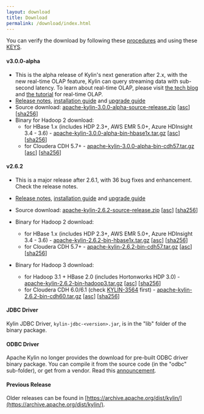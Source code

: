 ```yaml
---
layout: download
title: Download
permalink: /download/index.html
---
```


You can verify the download by following these [procedures](https://www.apache.org/info/verification.html) and using these [KEYS](https://www.apache.org/dist/kylin/KEYS).

#### v3.0.0-alpha
- This is the alpha release of Kylin's next generation after 2.x, with the new real-time OLAP feature, Kylin can query streaming data with sub-second latency. To learn about real-time OLAP, please visit [the tech blog](/blog/2019/04/12/rt-streaming-design/) and [the tutorial](/docs30/tutorial/realtime_olap.html) for real-time OLAP.
- [Release notes](/docs30/release_notes.html), [installation guide](/docs30/install/index.html) and [upgrade guide](/docs30/howto/howto_upgrade.html)
- Source download: [apache-kylin-3.0.0-alpha-source-release.zip](https://www.apache.org/dyn/closer.cgi/kylin/apache-kylin-3.0.0-alpha/apache-kylin-3.0.0-alpha-source-release.zip) \[[asc](https://www.apache.org/dist/kylin/apache-kylin-3.0.0-alpha/apache-kylin-3.0.0-alpha-source-release.zip.asc)\] \[[sha256](https://www.apache.org/dist/kylin/apache-kylin-3.0.0-alpha/apache-kylin-3.0.0-alpha-source-release.zip.sha256)\]
- Binary for Hadoop 2 download:
  - for HBase 1.x (includes HDP 2.3+, AWS EMR 5.0+, Azure HDInsight 3.4 - 3.6) - [apache-kylin-3.0.0-alpha-bin-hbase1x.tar.gz](https://www.apache.org/dyn/closer.cgi/kylin/apache-kylin-3.0.0-alpha/apache-kylin-3.0.0-alpha-bin-hbase1x.tar.gz) \[[asc](https://www.apache.org/dist/kylin/apache-kylin-3.0.0-alpha/apache-kylin-3.0.0-alpha-bin-hbase1x.tar.gz.asc)\] \[[sha256](https://www.apache.org/dist/kylin/apache-kylin-3.0.0-alpha/apache-kylin-3.0.0-alpha-bin-hbase1x.tar.gz.sha256)\]
  - for Cloudera CDH 5.7+ - [apache-kylin-3.0.0-alpha-bin-cdh57.tar.gz](https://www.apache.org/dyn/closer.cgi/kylin/apache-kylin-3.0.0-alpha/apache-kylin-3.0.0-alpha-bin-cdh57.tar.gz) \[[asc](https://www.apache.org/dist/kylin/apache-kylin-3.0.0-alpha/apache-kylin-3.0.0-alpha-bin-cdh57.tar.gz.asc)\] \[[sha256](https://www.apache.org/dist/kylin/apache-kylin-3.0.0-alpha/apache-kylin-3.0.0-alpha-bin-cdh57.tar.gz.sha256)\]

#### v2.6.2
- This is a major release after 2.6.1, with 36 bug fixes and enhancement. Check the release notes.
- [Release notes](/docs/release_notes.html), [installation guide](/docs/install/index.html) and [upgrade guide](/docs/howto/howto_upgrade.html)
- Source download: [apache-kylin-2.6.2-source-release.zip](https://www.apache.org/dyn/closer.cgi/kylin/apache-kylin-2.6.2/apache-kylin-2.6.2-source-release.zip) \[[asc](https://www.apache.org/dist/kylin/apache-kylin-2.6.2/apache-kylin-2.6.2-source-release.zip.asc)\] \[[sha256](https://www.apache.org/dist/kylin/apache-kylin-2.6.2/apache-kylin-2.6.2-source-release.zip.sha256)\]
- Binary for Hadoop 2 download:
  - for HBase 1.x (includes HDP 2.3+, AWS EMR 5.0+, Azure HDInsight 3.4 - 3.6) - [apache-kylin-2.6.2-bin-hbase1x.tar.gz](https://www.apache.org/dyn/closer.cgi/kylin/apache-kylin-2.6.2/apache-kylin-2.6.2-bin-hbase1x.tar.gz) \[[asc](https://www.apache.org/dist/kylin/apache-kylin-2.6.2/apache-kylin-2.6.2-bin-hbase1x.tar.gz.asc)\] \[[sha256](https://www.apache.org/dist/kylin/apache-kylin-2.6.2/apache-kylin-2.6.2-bin-hbase1x.tar.gz.sha256)\]
  - for Cloudera CDH 5.7+ - [apache-kylin-2.6.2-bin-cdh57.tar.gz](https://www.apache.org/dyn/closer.cgi/kylin/apache-kylin-2.6.2/apache-kylin-2.6.2-bin-cdh57.tar.gz) \[[asc](https://www.apache.org/dist/kylin/apache-kylin-2.6.2/apache-kylin-2.6.2-bin-cdh57.tar.gz.asc)\] \[[sha256](https://www.apache.org/dist/kylin/apache-kylin-2.6.2/apache-kylin-2.6.2-bin-cdh57.tar.gz.sha256)\]

- Binary for Hadoop 3 download:
  - for Hadoop 3.1 + HBase 2.0 (includes Hortonworks HDP 3.0) - [apache-kylin-2.6.2-bin-hadoop3.tar.gz](https://www.apache.org/dyn/closer.cgi/kylin/apache-kylin-2.6.2/apache-kylin-2.6.2-bin-hadoop3.tar.gz) \[[asc](https://www.apache.org/dist/kylin/apache-kylin-2.6.2/apache-kylin-2.6.2-bin-hadoop3.tar.gz.asc)\] \[[sha256](https://www.apache.org/dist/kylin/apache-kylin-2.6.2/apache-kylin-2.6.2-bin-hadoop3.tar.gz.sha256)\]
  - for Cloudera CDH 6.0/6.1 (check [KYLIN-3564](https://issues.apache.org/jira/browse/KYLIN-3564) first) - [apache-kylin-2.6.2-bin-cdh60.tar.gz](https://www.apache.org/dyn/closer.cgi/kylin/apache-kylin-2.6.2/apache-kylin-2.6.2-bin-cdh60.tar.gz) \[[asc](https://www.apache.org/dist/kylin/apache-kylin-2.6.2/apache-kylin-2.6.2-bin-cdh60.tar.gz.asc)\] \[[sha256](https://www.apache.org/dist/kylin/apache-kylin-2.6.2/apache-kylin-2.6.2-bin-cdh60.tar.gz.sha256)\]

#### JDBC Driver

Kylin JDBC Driver, `kylin-jdbc-<version>.jar`, is in the "lib" folder of the binary package.

#### ODBC Driver

Apache Kylin no longer provides the download for pre-built ODBC driver binary package. You can compile it from the source code (in the "odbc" sub-folder), or get from a vendor. Read this [announcement](http://apache-kylin.74782.x6.nabble.com/Kylin-ODBC-driver-is-removed-from-download-page-td12928.html).

#### Previous Release

Older releases can be found in [https://archive.apache.org/dist/kylin/](https://archive.apache.org/dist/kylin/).
